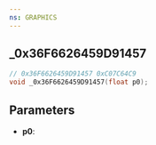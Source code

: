 ```yaml
---
ns: GRAPHICS
---
```

## _0x36F6626459D91457

```c
// 0x36F6626459D91457 0xC07C64C9
void _0x36F6626459D91457(float p0);
```


## Parameters
* **p0**: 

